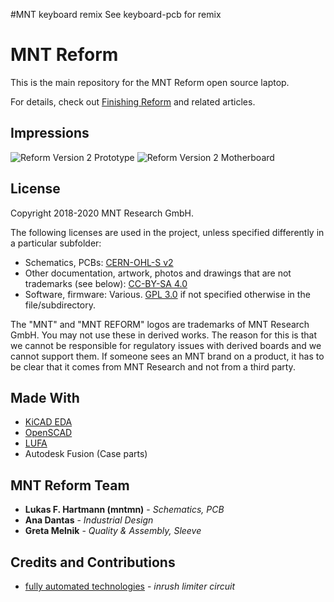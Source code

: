 #MNT keyboard remix
See keyboard-pcb for remix



# MNT Reform

This is the main repository for the MNT Reform open source laptop.

For details, check out [Finishing Reform](https://mntre.com/media/reform_md/2020-01-18-finishing-reform.html) and related articles.

## Impressions

![Reform Version 2 Prototype](https://mntre.com/media/reform_v2_images/reform_v2_prototype_top.jpg)
![Reform Version 2 Motherboard](https://mntre.com/media/reform_v2_images/reform_v2_motherboard.jpg)

## License

Copyright 2018-2020 MNT Research GmbH.

The following licenses are used in the project, unless specified differently in a particular subfolder:

- Schematics, PCBs: [CERN-OHL-S v2](https://www.ohwr.org/project/cernohl/wikis/uploads/002d0b7d5066e6b3829168730237bddb/cern_ohl_s_v2.txt)
- Other documentation, artwork, photos and drawings that are not trademarks (see below): [CC-BY-SA 4.0](https://creativecommons.org/licenses/by-sa/4.0/legalcode)
- Software, firmware: Various. [GPL 3.0](https://www.gnu.org/licenses/gpl-3.0.en.html) if not specified otherwise in the file/subdirectory.

The "MNT" and "MNT REFORM" logos are trademarks of MNT Research GmbH. You may not use these in derived works. The reason for this is that we cannot be responsible for regulatory issues with derived boards and we cannot support them. If someone sees an MNT brand on a product, it has to be clear that it comes from MNT Research and not from a third party.

## Made With

* [KiCAD EDA](http://kicad-pcb.org/)
* [OpenSCAD](https://www.openscad.org/)
* [LUFA](http://www.fourwalledcubicle.com/LUFA.php)
* Autodesk Fusion (Case parts)

## MNT Reform Team

* **Lukas F. Hartmann (mntmn)** - *Schematics, PCB*
* **Ana Dantas** - *Industrial Design*
* **Greta Melnik** - *Quality & Assembly, Sleeve*

## Credits and Contributions

* [fully automated technologies](https://fully.automated.ee/) - *inrush limiter circuit*
